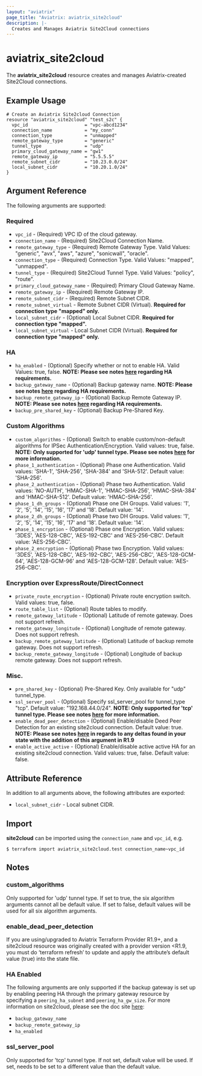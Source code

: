 ```yaml
---
layout: "aviatrix"
page_title: "Aviatrix: aviatrix_site2cloud"
description: |-
  Creates and Manages Aviatrix Site2Cloud connections
---
```


# aviatrix_site2cloud

The **aviatrix_site2cloud** resource creates and manages Aviatrix-created Site2Cloud connections.

## Example Usage

```hcl
# Create an Aviatrix Site2cloud Connection
resource "aviatrix_site2cloud" "test_s2c" {
  vpc_id                     = "vpc-abcd1234"
  connection_name            = "my_conn"
  connection_type            = "unmapped"
  remote_gateway_type        = "generic"
  tunnel_type                = "udp"
  primary_cloud_gateway_name = "gw1"
  remote_gateway_ip          = "5.5.5.5"
  remote_subnet_cidr         = "10.23.0.0/24"
  local_subnet_cidr          = "10.20.1.0/24"
}
```

## Argument Reference

The following arguments are supported:

### Required
* `vpc_id` - (Required) VPC ID of the cloud gateway.
* `connection_name` - (Required) Site2Cloud Connection Name.
* `remote_gateway_type` - (Required) Remote Gateway Type. Valid Values: "generic", "avx", "aws", "azure", "sonicwall", "oracle".
* `connection_type` - (Required) Connection Type. Valid Values: "mapped", "unmapped".
* `tunnel_type` - (Required) Site2Cloud Tunnel Type. Valid Values: "policy", "route".
* `primary_cloud_gateway_name` - (Required) Primary Cloud Gateway Name.
* `remote_gateway_ip` - (Required) Remote Gateway IP.
* `remote_subnet_cidr` - (Required) Remote Subnet CIDR.
* `remote_subnet_virtual` - Remote Subnet CIDR (Virtual). **Required for connection type "mapped" only.**
* `local_subnet_cidr` - (Optional) Local Subnet CIDR. **Required for connection type "mapped".**
* `local_subnet_virtual` - Local Subnet CIDR (Virtual). **Required for connection type "mapped" only.**

### HA
* `ha_enabled` - (Optional) Specify whether or not to enable HA. Valid Values: true, false. **NOTE: Please see notes [here](#ha-enabled) regarding HA requirements.**
* `backup_gateway_name` - (Optional) Backup gateway name. **NOTE: Please see notes [here](#ha-enabled) regarding HA requirements.**
* `backup_remote_gateway_ip` - (Optional) Backup Remote Gateway IP. **NOTE: Please see notes [here](#ha-enabled) regarding HA requirements.**
* `backup_pre_shared_key` - (Optional) Backup Pre-Shared Key.

### Custom Algorithms
* `custom_algorithms` - (Optional) Switch to enable custom/non-default algorithms for IPSec Authentication/Encryption. Valid values: true, false. **NOTE: Only supported for 'udp' tunnel type. Please see notes [here](#custom_algorithms-1) for more information.**
* `phase_1_authentication` - (Optional) Phase one Authentication. Valid values: 'SHA-1', 'SHA-256', 'SHA-384' and 'SHA-512'. Default value: 'SHA-256'.
* `phase_2_authentication` - (Optional) Phase two Authentication. Valid values: 'NO-AUTH', 'HMAC-SHA-1', 'HMAC-SHA-256', 'HMAC-SHA-384' and 'HMAC-SHA-512'. Default value: 'HMAC-SHA-256'.
* `phase_1_dh_groups` - (Optional) Phase one DH Groups. Valid values: '1', '2', '5', '14', '15', '16', '17' and '18'. Default value: '14'.
* `phase_2_dh_groups` - (Optional) Phase two DH Groups. Valid values: '1', '2', '5', '14', '15', '16', '17' and '18'. Default value: '14'.
* `phase_1_encryption` - (Optional) Phase one Encryption. Valid values: '3DES', 'AES-128-CBC', 'AES-192-CBC' and 'AES-256-CBC'. Default value: 'AES-256-CBC'.
* `phase_2_encryption` - (Optional) Phase two Encryption. Valid values: '3DES', 'AES-128-CBC', 'AES-192-CBC', 'AES-256-CBC', 'AES-128-GCM-64', 'AES-128-GCM-96' and 'AES-128-GCM-128'. Default value: 'AES-256-CBC'.

### Encryption over ExpressRoute/DirectConnect
* `private_route_encryption` - (Optional) Private route encryption switch. Valid values: true, false.
* `route_table_list` - (Optional) Route tables to modify.
* `remote_gateway_latitude` - (Optional) Latitude of remote gateway. Does not support refresh.
* `remote_gateway_longitude` - (Optional) Longitude of remote gateway. Does not support refresh.
* `backup_remote_gateway_latitude` - (Optional) Latitude of backup remote gateway. Does not support refresh.
* `backup_remote_gateway_longitude` - (Optional) Longitude of backup remote gateway. Does not support refresh.

### Misc.
* `pre_shared_key` - (Optional) Pre-Shared Key. Only available for "udp" tunnel_type.
* `ssl_server_pool` - (Optional) Specify ssl_server_pool for tunnel_type "tcp". Default value: "192.168.44.0/24". **NOTE: Only supported for 'tcp' tunnel type. Please see notes [here](#ssl_server_pool-1) for more information.**
* `enable_dead_peer_detection` - (Optional) Enable/disable Deed Peer Detection for an existing site2cloud connection. Default value: true. **NOTE: Please see notes [here](#enable_dead_peer_detection-1) in regards to any deltas found in your state with the addition of this argument in R1.9**
* `enable_active_active` - (Optional) Enable/disable active active HA for an existing site2cloud connection. Valid values: true, false. Default value: false.

## Attribute Reference

In addition to all arguments above, the following attributes are exported:

* `local_subnet_cidr` - Local subnet CIDR.


## Import

**site2cloud** can be imported using the `connection_name` and `vpc_id`, e.g.

```
$ terraform import aviatrix_site2cloud.test connection_name~vpc_id
```


## Notes
### custom_algorithms
Only supported for 'udp' tunnel type. If set to true, the six algorithm arguments cannot all be default value. If set to false, default values will be used for all six algorithm arguments.

### enable_dead_peer_detection
If you are using/upgraded to Aviatrix Terraform Provider R1.9+, and a site2cloud resource was originally created with a provider version <R1.9, you must do ‘terraform refresh’ to update and apply the attribute’s default value (true) into the state file.

### HA Enabled
The following arguments are only supported if the backup gateway is set up by enabling peering HA through the primary gateway resource by specifying a `peering_ha_subnet` and `peering_ha_gw_size`. For more information on site2cloud, please see the doc site [here](https://docs.aviatrix.com/HowTos/site2cloud.html):

* `backup_gateway_name`
* `backup_remote_gateway_ip`
* `ha_enabled`

### ssl_server_pool
Only supported for 'tcp' tunnel type. If not set, default value will be used. If set, needs to be set to a different value than the default value.
